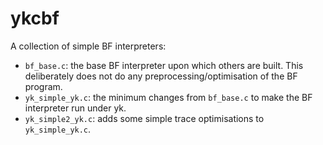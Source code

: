 # ykcbf

A collection of simple BF interpreters:

  * `bf_base.c`: the base BF interpreter upon which others are built. This
    deliberately does not do any preprocessing/optimisation of the BF program.
  * `yk_simple_yk.c`: the minimum changes from `bf_base.c` to make the BF
    interpreter run under yk.
  * `yk_simple2_yk.c`: adds some simple trace optimisations to
    `yk_simple_yk.c`.
